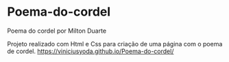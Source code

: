 # Poema-do-cordel
Poema do cordel por Milton Duarte

Projeto realizado com Html e Css para criação de uma página com o poema de cordel.
https://viniciusyoda.github.io/Poema-do-cordel/
